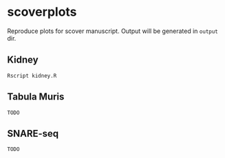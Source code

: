 # scoverplots
Reproduce plots for scover manuscript. Output will be generated in `output` dir. 

## Kidney

```
Rscript kidney.R
```

## Tabula Muris

```
TODO
```

## SNARE-seq

```
TODO
```
